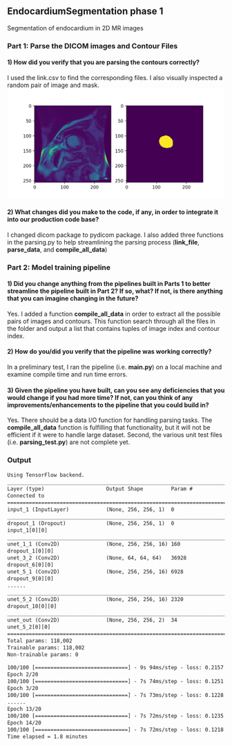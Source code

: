 ## EndocardiumSegmentation phase 1
Segmentation of endocardium in 2D MR images


### Part 1: Parse the DICOM images and Contour Files

  #### 1) How did you verify that you are parsing the contours correctly?

  I used the link.csv to find the corresponding files. 
  I also visually inspected a random pair of image and mask.
  ![Alt text](segs/model/figure_1.png?raw=true "Title")

  #### 2) What changes did you make to the code, if any, in order to integrate it into our production code base? 

  I changed dicom package to pydicom package. 
  I also added three functions in the parsing.py to help streamlining the parsing process (__link_file__, __parse_data__, and __compile_all_data__)


### Part 2: Model training pipeline

  #### 1) Did you change anything from the pipelines built in Parts 1 to better streamline the pipeline built in Part 2? If so, what? If not, is there anything that you can imagine changing in the future?

  Yes. I added a function __compile_all_data__ in order to extract all the possible pairs of images and contours. This function search through all the files in the folder and output a list that contains tuples of image index and contour index.

  #### 2) How do you/did you verify that the pipeline was working correctly?

  In a preliminary test, I ran the pipeline (i.e. __main.py__) on a local machine and examine compile time and run time errors.

  #### 3) Given the pipeline you have built, can you see any deficiencies that you would change if you had more time? If not, can you think of any improvements/enhancements to the pipeline that you could build in?

  Yes. There should be a data I/O function for handling parsing tasks. The __compile_all_data__ function is fulfilling that functionality, but it will not be efficient if it were to handle large dataset. Second, the various unit test files (i.e. __parsing_test.py__) are not complete yet. 


### Output


```
Using TensorFlow backend.
__________________________________________________________________________________________________
Layer (type)                    Output Shape         Param #     Connected to                     
==================================================================================================
input_1 (InputLayer)            (None, 256, 256, 1)  0                                            
__________________________________________________________________________________________________
dropout_1 (Dropout)             (None, 256, 256, 1)  0           input_1[0][0]                    
__________________________________________________________________________________________________
unet_1_1 (Conv2D)               (None, 256, 256, 16) 160         dropout_1[0][0]                  
unet_3_2 (Conv2D)               (None, 64, 64, 64)   36928       dropout_6[0][0]                  
unet_5_1 (Conv2D)               (None, 256, 256, 16) 6928        dropout_9[0][0]                  
......
__________________________________________________________________________________________________
unet_5_2 (Conv2D)               (None, 256, 256, 16) 2320        dropout_10[0][0]                 
__________________________________________________________________________________________________
unet_out (Conv2D)               (None, 256, 256, 2)  34          unet_5_2[0][0]                   
==================================================================================================
Total params: 118,002
Trainable params: 118,002
Non-trainable params: 0
```


```
100/100 [==============================] - 9s 94ms/step - loss: 0.2157
Epoch 2/20
100/100 [==============================] - 7s 74ms/step - loss: 0.1251
Epoch 3/20
100/100 [==============================] - 7s 73ms/step - loss: 0.1228
......
Epoch 13/20
100/100 [==============================] - 7s 72ms/step - loss: 0.1235
Epoch 14/20
100/100 [==============================] - 7s 72ms/step - loss: 0.1218
Time elapsed = 1.8 minutes

```


